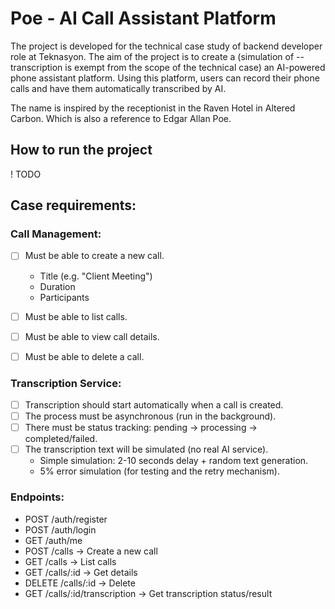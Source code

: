 # Poe - AI Call Assistant Platform

The project is developed for the technical case study of backend developer role at Teknasyon. The aim of the project is to create a (simulation of -- transcription is exempt from the scope of the technical case) an AI-powered phone assistant platform. Using this platform, users can record their phone calls and have them automatically transcribed by AI.

The name is inspired by the receptionist in the Raven Hotel in Altered Carbon. Which is also a reference to Edgar Allan Poe.

## How to run the project

! TODO

## Case requirements:

### Call Management:
- [ ] Must be able to create a new call. 
  - Title (e.g. "Client Meeting")
  - Duration
  - Participants

- [ ] Must be able to list calls.

- [ ] Must be able to view call details.

- [ ] Must be able to delete a call.

### Transcription Service:

- [ ] Transcription should start automatically when a call is created.
- [ ] The process must be asynchronous (run in the background).
- [ ] There must be status tracking: pending -> processing -> completed/failed.
- [ ] The transcription text will be simulated (no real AI service).
  - Simple simulation: 2-10 seconds delay + random text generation.
  - 5% error simulation (for testing and the retry mechanism).

### Endpoints:

- POST /auth/register
- POST /auth/login
- GET  /auth/me
- POST /calls -> Create a new call
- GET /calls -> List calls
- GET /calls/:id -> Get details
- DELETE /calls/:id -> Delete
- GET /calls/:id/transcription -> Get transcription status/result
